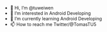 - 👋 Hi, I’m @tuweiwen
- 👀 I’m interested in Android Developing
- 🌱 I’m currently learning Android Developing
- 📫 How to reach me Twitter/@TomasTU5

<!---
tuweiwen/tuweiwen is a ✨ special ✨ repository because its `README.md` (this file) appears on your GitHub profile.
You can click the Preview link to take a look at your changes.
- 💞️ I’m looking to collaborate on ...
--->

